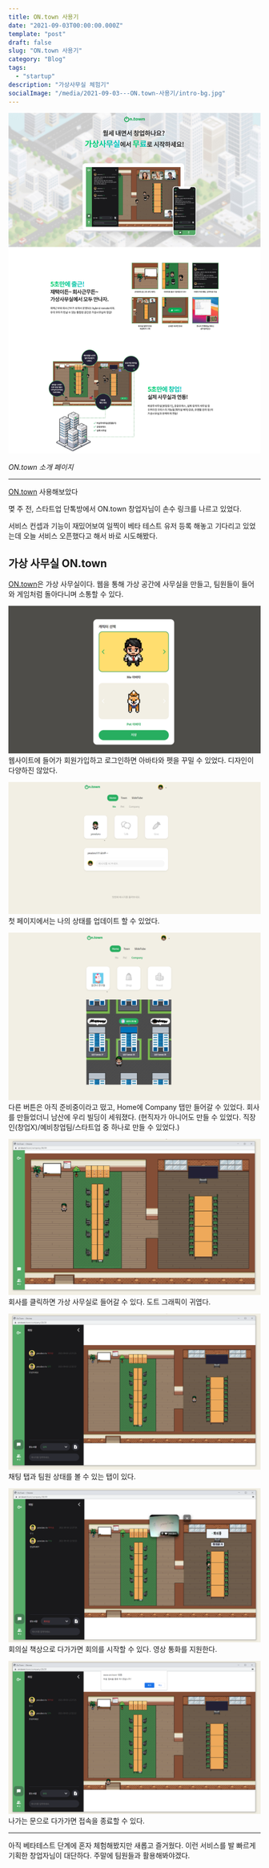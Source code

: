 ```yaml
---
title: ON.town 사용기
date: "2021-09-03T00:00:00.000Z"
template: "post"
draft: false
slug: "ON.town 사용기"
category: "Blog"
tags:
  - "startup"
description: "가상사무실 체험기"
socialImage: "/media/2021-09-03---ON.town-사용기/intro-bg.jpg"
---
```


![intro-bg.jpg](/media/2021-09-03---ON.town-사용기/intro-bg.jpg)

_ON.town 소개 페이지_

---

[ON.town](https://www.on.town) 사용해보았다

몆 주 전, 스타트업 단톡방에서 ON.town 창업자님이 손수 링크를 나르고 있었다.

서비스 컨셉과 기능이 재밌어보여 일찍이 베타 테스트 유저 등록 해놓고 기다리고 있었는데 오늘 서비스 오픈했다고 해서 바로 시도해봤다.

## 가상 사무실 ON.town

[ON.town](https://www.on.town)은 가상 사무실이다. 웹을 통해 가상 공간에 사무실을 만들고, 팀원들이 들어와 게임처럼 돌아다니며 소통할 수 있다.

![avatar-pet.PNG](/media/2021-09-03---ON.town-사용기/avatar-pet.PNG)
웹사이트에 들어가 회원가입하고 로그인하면 아바타와 펫을 꾸밀 수 있었다. 디자인이 다양하진 않았다.

![first.PNG](/media/2021-09-03---ON.town-사용기/first.PNG)
첫 페이지에서는 나의 상태를 업데이트 할 수 있었다.

![second.PNG](/media/2021-09-03---ON.town-사용기/second.PNG)
다른 버튼은 아직 준비중이라고 떴고, Home에 Company 탭만 들어갈 수 있었다. 회사를 만들었더니 남산에 우리 빌딩이 세워졌다. (현직자가 아니어도 만들 수 있었다. 직장인(창업X)/예비창업팀/스타트업 중 하나로 만들 수 있었다.)

![office.PNG](/media/2021-09-03---ON.town-사용기/office.PNG)
회사를 클릭하면 가상 사무실로 들어갈 수 있다. 도트 그래픽이 귀엽다.

![chat.PNG](/media/2021-09-03---ON.town-사용기/chat.PNG)
채팅 탭과 팀원 상태를 볼 수 있는 탭이 있다.

![videocall.PNG](/media/2021-09-03---ON.town-사용기/videocall.PNG)
회의실 책상으로 다가가면 회의를 시작할 수 있다. 영상 통화를 지원한다.

![exit.PNG](/media/2021-09-03---ON.town-사용기/exit.PNG)
나가는 문으로 다가가면 접속을 종료할 수 있다.

---

아직 베타테스트 단계에 혼자 체험해봤지만 새롭고 즐거웠다. 이런 서비스를 발 빠르게 기획한 창업자님이 대단하다. 주말에 팀원들과 활용해봐야겠다.
